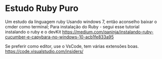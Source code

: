 # Estudo Ruby Puro
 Um estudo da linguagem ruby
 Usando windows 7, então aconselho baixar o cmder como terminal;
 Para instalação do Ruby - segui esse tutorial instalando o ruby e o devKit
 https://medium.com/qaninja/instalando-ruby-cucumber-e-capybara-no-windows-10-acb1fe833a95
 
 Se preferir como editor, use o VsCode, tem várias extensões boas.
 https://code.visualstudio.com/insiders/
 
